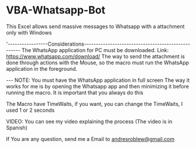 # VBA-Whatsapp-Bot
This Excel allows send massive messages to Whatsapp with a attachment only with Windows


'-----------------Considerations---------------------------------------------------
The WhatsApp application for PC must be downloaded. Link: https://www.whatsapp.com/download/
The way to send the attachment is done through actions with the Mouse,
so the macro must run the WhatsApp application in the foreground.

--- NOTE: You must have the WhatsApp application in full screen
The way it works for me is by opening the Whatsapp app and then minimizing it before running the macro. 
It is important that you always do this

The Macro have TimeWaits, if you want, you can change the TimeWaits, I used 1 or 2 seconds

VIDEO: You can see my video explaining the process (The video is in Spanish)

If You are any question, send me a Email to andresroblew@gmail.com
